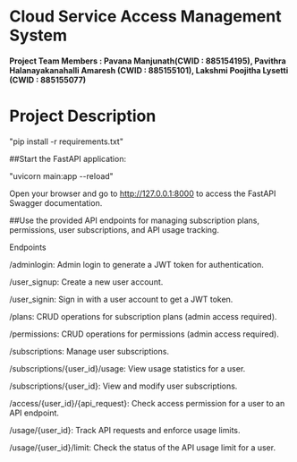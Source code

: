 # Cloud Service Access Management System
#### Project Team Members : Pavana Manjunath(CWID : 885154195), Pavithra Halanayakanahalli Amaresh (CWID : 885155101), Lakshmi Poojitha Lysetti (CWID : 885155077)
# Project Description
#### 

"pip install -r requirements.txt"

##Start the FastAPI application:

"uvicorn main:app --reload"

Open your browser and go to http://127.0.0.1:8000 to access the FastAPI Swagger documentation.

##Use the provided API endpoints for managing subscription plans, permissions, user subscriptions, and API usage tracking.

Endpoints

/adminlogin: Admin login to generate a JWT token for authentication.

/user_signup: Create a new user account.

/user_signin: Sign in with a user account to get a JWT token.

/plans: CRUD operations for subscription plans (admin access required).

/permissions: CRUD operations for permissions (admin access required).

/subscriptions: Manage user subscriptions.

/subscriptions/{user_id}/usage: View usage statistics for a user.

/subscriptions/{user_id}: View and modify user subscriptions.

/access/{user_id}/{api_request}: Check access permission for a user to an API endpoint.

/usage/{user_id}: Track API requests and enforce usage limits.

/usage/{user_id}/limit: Check the status of the API usage limit for a user.
